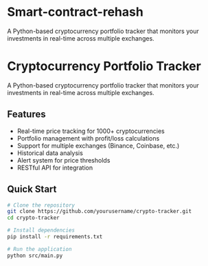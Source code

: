 # Smart-contract-rehash
 A Python-based cryptocurrency portfolio tracker that monitors your investments in real-time across multiple exchanges.



# Cryptocurrency Portfolio Tracker

A Python-based cryptocurrency portfolio tracker that monitors your investments in real-time across multiple exchanges.

## Features

- Real-time price tracking for 1000+ cryptocurrencies
- Portfolio management with profit/loss calculations
- Support for multiple exchanges (Binance, Coinbase, etc.)
- Historical data analysis
- Alert system for price thresholds
- RESTful API for integration

## Quick Start

```bash
# Clone the repository
git clone https://github.com/yourusername/crypto-tracker.git
cd crypto-tracker

# Install dependencies
pip install -r requirements.txt

# Run the application
python src/main.py
